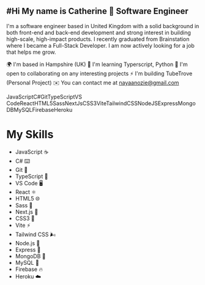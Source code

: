 #Hi My name is Catherine 👋
Software Engineer
---

I'm a software engineer based in United Kingdom with a solid background in both front-end and back-end development and strong interest in building high-scale, high-impact products. I recently graduated from Brainstation where I became a Full-Stack Developer. I am now actively looking for a job that helps me grow.


🌍  I'm based in Hampshire (UK)
🧠  I'm learning Typerscript, Python
🤝  I'm open to collaborating on any interesting projects
⚡  I'm building TubeTrove (Personal Project)
✉️  You can contact me at nayaanozie@gmail.com




JavaScriptC#GitTypeScriptVS CodeReactHTML5SassNextJsCSS3ViteTailwindCSSNodeJSExpressMongoDBMySQLFirebaseHeroku

# My Skills

- JavaScript ☕️
- C# ⌨️
- Git 🦊
- TypeScript 📜
- VS Code 🖥️
- React ⚛️
- HTML5 🌐
- Sass 🎨
- Next.js 🔗
- CSS3 🎨
- Vite ⚡️
- Tailwind CSS 🌬️
- Node.js 🌳
- Express 🚀
- MongoDB 🍃
- MySQL 🐬
- Firebase 🔥
- Heroku ☁️
